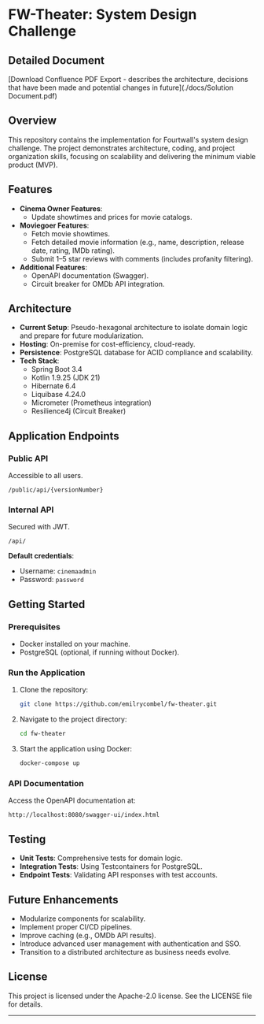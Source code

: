 # FW-Theater: System Design Challenge


## Detailed Document
[Download Confluence PDF Export - describes the architecture, decisions that have been made and potential changes in future](./docs/Solution Document.pdf)

## Overview
This repository contains the implementation for Fourtwall's system design challenge. The project demonstrates architecture, coding, and project organization skills, focusing on scalability and delivering the minimum viable product (MVP).

## Features
- **Cinema Owner Features**:
  - Update showtimes and prices for movie catalogs.
- **Moviegoer Features**:
  - Fetch movie showtimes.
  - Fetch detailed movie information (e.g., name, description, release date, rating, IMDb rating).
  - Submit 1–5 star reviews with comments (includes profanity filtering).
- **Additional Features**:
  - OpenAPI documentation (Swagger).
  - Circuit breaker for OMDb API integration.

## Architecture
- **Current Setup**: Pseudo-hexagonal architecture to isolate domain logic and prepare for future modularization.
- **Hosting**: On-premise for cost-efficiency, cloud-ready.
- **Persistence**: PostgreSQL database for ACID compliance and scalability.
- **Tech Stack**:
  - Spring Boot 3.4
  - Kotlin 1.9.25 (JDK 21)
  - Hibernate 6.4
  - Liquibase 4.24.0
  - Micrometer (Prometheus integration)
  - Resilience4j (Circuit Breaker)

## Application Endpoints
### Public API
Accessible to all users.
```
/public/api/{versionNumber}
```
### Internal API
Secured with JWT.
```
/api/
```
**Default credentials**:
- Username: `cinemaadmin`
- Password: `password`

## Getting Started
### Prerequisites
- Docker installed on your machine.
- PostgreSQL (optional, if running without Docker).

### Run the Application
1. Clone the repository:
   ```bash
   git clone https://github.com/emilrycombel/fw-theater.git
   ```
2. Navigate to the project directory:
   ```bash
   cd fw-theater
   ```
3. Start the application using Docker:
   ```bash
   docker-compose up
   ```

### API Documentation
Access the OpenAPI documentation at:
```
http://localhost:8080/swagger-ui/index.html
```

## Testing
- **Unit Tests**: Comprehensive tests for domain logic.
- **Integration Tests**: Using Testcontainers for PostgreSQL.
- **Endpoint Tests**: Validating API responses with test accounts.

## Future Enhancements
- Modularize components for scalability.
- Implement proper CI/CD pipelines.
- Improve caching (e.g., OMDb API results).
- Introduce advanced user management with authentication and SSO.
- Transition to a distributed architecture as business needs evolve.


## License
This project is licensed under the Apache-2.0 license. See the LICENSE file for details.

---
